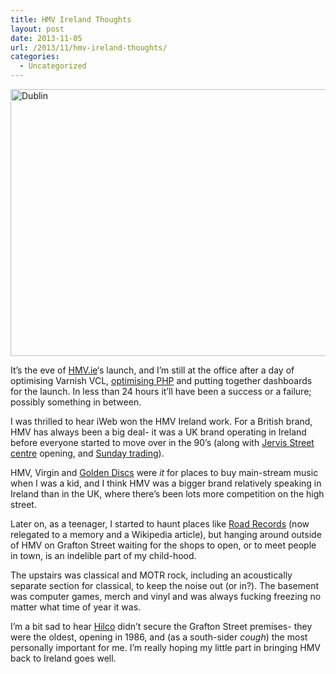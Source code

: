 ```yaml
---
title: HMV Ireland Thoughts
layout: post
date: 2013-11-05
url: /2013/11/hmv-ireland-thoughts/
categories:
  - Uncategorized
---
```

[<img src="https://farm9.staticflickr.com/8183/8142489581_33b2de69c7_z.jpg" width="640" height="427" alt="Dublin" />][1]

It&rsquo;s the eve of [HMV.ie][2]&lsquo;s launch, and I&rsquo;m still at the office after a day of optimising Varnish VCL, [optimising PHP][3] and putting together dashboards for the launch. In less than 24 hours it&rsquo;ll have been a success or a failure; possibly something in between.

I was thrilled to hear iWeb won the HMV Ireland work. For a British brand, HMV has always been a big deal- it was a UK brand operating in Ireland before everyone started to move over in the 90&rsquo;s (along with [Jervis Street centre][4] opening, and [Sunday trading][5]).

HMV, Virgin and [Golden Discs][6] were _it_ for places to buy main-stream music when I was a kid, and I think HMV was a bigger brand relatively speaking in Ireland than in the UK, where there&rsquo;s been lots more competition on the high street.

Later on, as a teenager, I started to haunt places like [Road Records][7] (now relegated to a memory and a Wikipedia article), but hanging around outside of HMV on Grafton Street waiting for the shops to open, or to meet people in town, is an indelible part of my child-hood.

The upstairs was classical and MOTR rock, including an acoustically separate section for classical, to keep the noise out (or in?). The basement was computer games, merch and vinyl and was always fucking freezing no matter what time of year it was.

I&rsquo;m a bit sad to hear [Hilco][8] didn&rsquo;t secure the Grafton Street premises- they were the oldest, opening in 1986, and (as a south-sider _cough_) the most personally important for me. I&rsquo;m really hoping my little part in bringing HMV back to Ireland goes well.

 [1]: https://www.flickr.com/photos/juleshynam/8142489581/ "Dublin by jules hynam, on Flickr"
 [2]: http://www.hmv.ie/
 [3]: https://www.iweb-hosting.co.uk/blog/diagnosing-magento-speed-issues-with-strace.html
 [4]: http://en.wikipedia.org/wiki/Jervis_Shopping_Centre
 [5]: http://en.wikipedia.org/wiki/Shopping_hours#Ireland
 [6]: http://www.goldendiscs.ie/
 [7]: https://en.wikipedia.org/wiki/Road_Records
 [8]: http://www.hilcouk.com/


